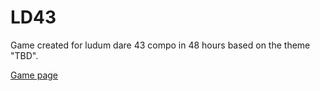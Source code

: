 # LD43

Game created for ludum dare 43 compo in 48 hours based on the theme "TBD".

[Game page](https://ldjam.com/events/ludum-dare/43/$120628)
